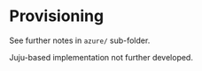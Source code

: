 # Provisioning

See further notes in `azure/` sub-folder.

Juju-based implementation not further developed.